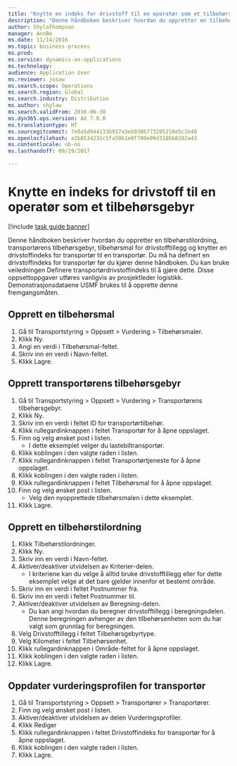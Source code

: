 ```yaml
--- 
title: "Knytte en indeks for drivstoff til en operatør som et tilbehørsgebyr"
description: "Denne håndboken beskriver hvordan du oppretter en tilbehørstilordning, transportørens tilbehørsgebyr, tilbehørsmal for drivstofftillegg og knytter en drivstoffindeks for transportør til en transportør."
author: ShylaThompson
manager: AnnBe
ms.date: 11/14/2016
ms.topic: business-process
ms.prod: 
ms.service: dynamics-ax-applications
ms.technology: 
audience: Application User
ms.reviewer: josaw
ms.search.scope: Operations
ms.search.region: Global
ms.search.industry: Distribution
ms.author: shylaw
ms.search.validFrom: 2016-06-30
ms.dyn365.ops.version: AX 7.0.0
ms.translationtype: HT
ms.sourcegitcommit: 7e0a5d044133b917a3eb9386773205218e5c1b40
ms.openlocfilehash: a2b8534231c5fa50b1e0f709e09d318bb8202a43
ms.contentlocale: nb-no
ms.lasthandoff: 09/29/2017

---
```

# <a name="associate-a-fuel-index-with-a-carrier-as-an-accessorial-charge"></a>Knytte en indeks for drivstoff til en operatør som et tilbehørsgebyr

[!include [task guide banner](../../includes/task-guide-banner.md)]

Denne håndboken beskriver hvordan du oppretter en tilbehørstilordning, transportørens tilbehørsgebyr, tilbehørsmal for drivstofftillegg og knytter en drivstoffindeks for transportør til en transportør. Du må ha definert en drivstoffindeks for transportør før du kjører denne håndboken. Du kan bruke veiledningen Definere transportørdrivstoffindeks til å gjøre dette. Disse oppsettoppgaver utføres vanligvis av prosjektleder logistikk. Demonstrasjonsdataene USMF brukes til å opprette denne fremgangsmåten.


## <a name="create-an-accessorial-master"></a>Opprett en tilbehørsmal
1. Gå til Transportstyring > Oppsett > Vurdering > Tilbehørsmaler.
2. Klikk Ny.
3. Angi en verdi i Tilbehørsmal-feltet.
4. Skriv inn en verdi i Navn-feltet.
5. Klikk Lagre.

## <a name="create-a-carrier-accessorial-charge"></a>Opprett transportørens tilbehørsgebyr
1. Gå til Transportstyring > Oppsett > Vurdering > Transportørens tilbehørsgebyr.
2. Klikk Ny.
3. Skriv inn en verdi i feltet ID for transportørtilbehør.
4. Klikk rullegardinknappen i feltet Transportør for å åpne oppslaget.
5. Finn og velg ønsket post i listen.
    * I dette eksemplet velger du lastebiltransportør.  
6. Klikk koblingen i den valgte raden i listen.
7. Klikk rullegardinknappen i feltet Transportørtjeneste for å åpne oppslaget.
8. Klikk koblingen i den valgte raden i listen.
9. Klikk rullegardinknappen i feltet Tilbehørsmal for å åpne oppslaget.
10. Finn og velg ønsket post i listen.
    * Velg den nyopprettede tilbehørsmalen i dette eksemplet.  
11. Klikk Lagre.

## <a name="create-an-accessorial-assignment"></a>Opprett en tilbehørstilordning
1. Klikk Tilbehørstilordninger.
2. Klikk Ny.
3. Skriv inn en verdi i Navn-feltet.
4. Aktiver/deaktiver utvidelsen av Kriterier-delen.
    * I kriteriene kan du velge å alltid bruke drivstofftillegg eller for dette eksemplet velge at det bare gjelder innenfor et bestemt område.  
5. Skriv inn en verdi i feltet Postnummer fra.
6. Skriv inn en verdi i feltet Postnummer til.
7. Aktiver/deaktiver utvidelsen av Beregning-delen.
    * Du kan angi hvordan du beregner drivstofftillegg i beregningsdelen. Denne beregningen avhenger av den tilbehørsenheten som du har valgt som grunnlag for beregningen.  
8. Velg Drivstofftillegg i feltet Tilbehørsgebyrtype.
9. Velg Kilometer i feltet Tilbehørsenhet.
10. Klikk rullegardinknappen i Område-feltet for å åpne oppslaget.
11. Klikk koblingen i den valgte raden i listen.
12. Klikk Lagre.

## <a name="update-the-carrier-rating-profile"></a>Oppdater vurderingsprofilen for transportør
1. Gå til Transportstyring > Oppsett > Transportører > Transportører.
2. Finn og velg ønsket post i listen.
3. Aktiver/deaktiver utvidelsen av delen Vurderingsprofiler.
4. Klikk Rediger
5. Klikk rullegardinknappen i feltet Drivstoffindeks for transportør for å åpne oppslaget.
6. Klikk koblingen i den valgte raden i listen.
7. Klikk Lagre.


